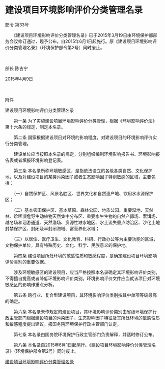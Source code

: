 # 建设项目环境影响评价分类管理名录

部令 第33号 

　　《建设项目环境影响评价分类管理名录》已于2015年3月19日由环境保护部部务会议修订通过，现予公布，自2015年6月1日起施行。原《建设项目环境影响评价分类管理名录》（环境保护部令第2号）同时废止。

　　

部长 陈吉宁

2015年4月9日

　　

附件

建设项目环境影响评价分类管理名录

　　第一条 为了实施建设项目环境影响评价分类管理，根据《环境影响评价法》第十六条的规定，制定本名录。

　　第二条 国家根据建设项目对环境的影响程度，对建设项目的环境影响评价实行分类管理。

　　建设单位应当按照本名录的规定，分别组织编制环境影响报告书、环境影响报告表或者填报环境影响登记表。

　　第三条 本名录所称环境敏感区，是指依法设立的各级各类自然、文化保护地，以及对建设项目的某类污染因子或者生态影响因子特别敏感的区域，主要包括：

　　（一）自然保护区、风景名胜区、世界文化和自然遗产地、饮用水水源保护区；

　　（二）基本农田保护区、基本草原、森林公园、地质公园、重要湿地、天然林、珍稀濒危野生动植物天然集中分布区、重要水生生物的自然产卵场、索饵场、越冬场和洄游通道、天然渔场、资源性缺水地区、水土流失重点防治区、沙化土地封禁保护区、封闭及半封闭海域、富营养化水域；

　　（三）以居住、医疗卫生、文化教育、科研、行政办公等为主要功能的区域，文物保护单位，具有特殊历史、文化、科学、民族意义的保护地。

　　第四条 建设项目所处环境的敏感性质和敏感程度，是确定建设项目环境影响评价类别的重要依据。

　　涉及环境敏感区的建设项目，应当严格按照本名录确定其环境影响评价类别，不得擅自提高或者降低环境影响评价类别。环境影响评价文件应当就该项目对环境敏感区的影响作重点分析。

　　第五条 跨行业、复合型建设项目，其环境影响评价类别按其中单项等级最高的确定。

　　第六条 本名录未作规定的建设项目，其环境影响评价类别由省级环境保护行政主管部门根据建设项目的污染因子、生态影响因子特征及其所处环境的敏感性质和敏感程度提出建议，报国务院环境保护行政主管部门认定。

　　第七条 本名录由国务院环境保护行政主管部门负责解释，并适时修订公布。

　　第八条 本名录自2015年6月1日起施行。《建设项目环境影响评价分类管理名录》（环境保护部令第2号）同时废止。

[建设项目环境影响评价分类管理名录](http://jjjcz.mee.gov.cn/djfg/gjflfg/bwgz/hjgz/201809/W020180911536682918323.pdf)
